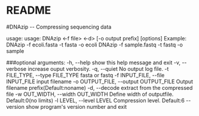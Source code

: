 README
=============
#DNAzip -- Compressing sequencing data

usage:  usage: DNAzip <-f file> <-d> [-o output prefix] [options]
    Example: DNAzip -f ecoli.fasta -t fasta -o ecoli
             DNAzip -f sample.fastq -t fastq -o sample




###optional arguments:
  -h, --help            show this help message and exit
  -v, --verbose         increase ouput verbosity.
  -q, --quiet           No output log file.
  -t FILE_TYPE, --type FILE_TYPE
                        fasta or fastq
  -f INPUT_FILE, --file INPUT_FILE
                        input filename
  -o OUTPUT_FILE, --output OUTPUT_FILE
                        Output filename prefix(Default:noname)
  -d, --decode          extract from the compressed file
  -w OUT_WIDTH, --width OUT_WIDTH
                        Define width of outputfile. Default:0(no limits)
  -l LEVEL, --level LEVEL
                        Compression level. Default:6
  --version             show program's version number and exit
